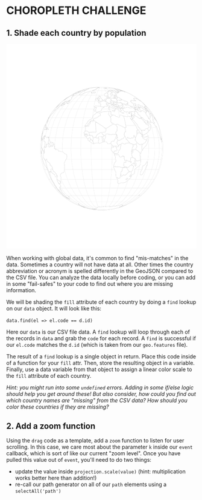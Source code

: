 # CHOROPLETH CHALLENGE

## 1. Shade each country by population

![ortho-globe](images/ortho-globe.png)

When working with global data, it's common to find "mis-matches" in the data. Sometimes a country will not have data at all. Other times the country abbreviation or acronym is spelled differently in the GeoJSON compared to the CSV file. You can analyze the data locally before coding, or you can add in some "fail-safes" to your code to find out where you are missing information.

We will be shading the `fill` attribute of each country by doing a `find` lookup on our `data` object. It will look like this:

`data.find(el => el.code == d.id)`

Here our `data` is our CSV file data. A `find` lookup will loop through each of the records in `data` and grab the `code` for each record. A `find` is successful if our `el.code` matches the `d.id` (which is taken from our `geo.features` file).

The result of a `find` lookup is a single object in return. Place this code inside of a function for your `fill` attr. Then, store the resulting object in a variable. Finally, use a data variable from that object to assign a linear color scale to the `fill` attribute of each country.

*Hint: you might run into some `undefined` errors. Adding in some if/else logic should help you get around these! But also consider, how could you find out which country names are "missing" from the CSV data? How should you color these countries if they are missing?*

## 2. Add a zoom function

Using the `drag` code as a template, add a `zoom` function to listen for user scrolling. In this case, we care most about the parameter `k` inside our `event` callback, which is sort of like our current "zoom level". Once you have pulled this value out of `event`, you'll need to do two things:
- update the value inside `projection.scale(value)` (hint: multiplication works better here than addition!)
- re-call our path generator on all of our `path` elements using a `selectAll('path')`


